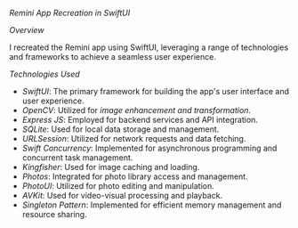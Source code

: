 
_Remini App Recreation in SwiftUI_

_Overview_

I recreated the Remini app using SwiftUI, leveraging a range of technologies and frameworks to achieve a seamless user experience.

_Technologies Used_

- _SwiftUI_: The primary framework for building the app's user interface and user experience.
- _OpenCV_: Utilized for *image enhancement and transformation*.
- _Express JS_: Employed for backend services and API integration.
- _SQLite_: Used for local data storage and management.
- _URLSession_: Utilized for network requests and data fetching.
- _Swift Concurrency_: Implemented for asynchronous programming and concurrent task management.
- _Kingfisher_: Used for image caching and loading.
- _Photos_: Integrated for photo library access and management.
- _PhotoUI_: Utilized for photo editing and manipulation.
- _AVKit_: Used for video-visual processing and playback.
- _Singleton Pattern_: Implemented for efficient memory management and resource sharing.
